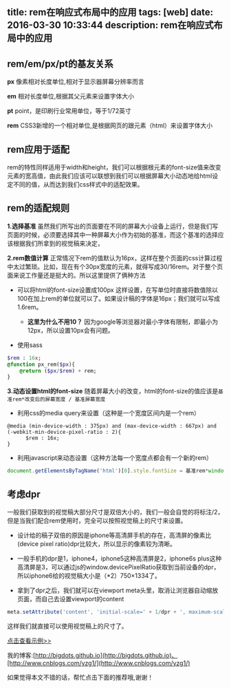 title: rem在响应式布局中的应用
tags: [web]
date: 2016-03-30 10:33:44
description: rem在响应式布局中的应用
---

## rem/em/px/pt的基友关系
**px**
像素相对长度单位,相对于显示器屏幕分辨率而言

<!-- more -->

**em**
相对长度单位,根据其父元素来设置字体大小

**pt**
point，是印刷行业常用单位，等于1/72英寸

**rem**
CSS3新增的一个相对单位,是根据网页的跟元素（html）来设置字体大小


## rem应用于适配
rem的特性同样适用于width和height，我们可以根据根元素的font-size值来改变元素的宽高值，由此我们应该可以联想到我们可以根据屏幕大小动态地给html设定不同的值，从而达到我们css样式中的适配效果。

## rem的适配规则

**1.选择基准**
虽然我们所写出的页面要在不同的屏幕大小设备上运行，但是我们写页面的时候，必须要选择其中一种屏幕大小作为初始的基准，而这个基准的选择应该根据我们所拿到的视觉稿来决定，

**2.rem数值计算**
正常情况下rem的值默认为16px，这样在整个页面的css计算过程中太过繁琐。比如，现在有个30px宽度的元素，就得写成30/16rem。对于整个页面来说工作量还是挺大的。所以这里提供了俩种方法

+ 可以将html的font-size设置成100px
这样设置，在写单位时直接将数值除以100在加上rem的单位就可以了。如果设计稿的字体是16px；我们就可以写成1.6rem。
    + **这里为什么不用10？**
    因为google等浏览器对最小字体有限制，即最小为12px，所以设置10px会有问题。

+ 使用sass
```sass
$rem : 16x;
@function px_rem($px){
    @return ($px/$rem) + rem;
}
```

**3.动态设置html的font-size**
随着屏幕大小的改变，html的font-size的值应该是`基准rem*改变后的屏幕宽度 / 基准屏幕宽度`


+ 利用css的media query来设置（这种是一个宽度区间内是一个rem）
```
@media (min-device-width : 375px) and (max-device-width : 667px) and (-webkit-min-device-pixel-ratio : 2){
      $rem : 16x;
}
```
+ 利用javascript来动态设置（这种方法每一个宽度点都会有一个新的rem）
```js
document.getElementsByTagName('html')[0].style.fontSize = 基准rem*window.innerWidth / 基准屏幕宽度 + 'px';
```

## 考虑dpr
一般我们获取到的视觉稿大部分尺寸是双倍大小的，我们一般会自觉的将标注/2，但是当我们配合rem使用时，完全可以按照视觉稿上的尺寸来设置。

+ 设计给的稿子双倍的原因是iphone等高清屏手机的存在，高清屏的像素比(device pixel ratio)dpr比较大，所以显示的像素较为清晰。

+ 一般手机的dpr是1，iphone4，iphone5这种高清屏是2，iphone6s plus这种高清屏是3，可以通过js的window.devicePixelRatio获取到当前设备的dpr，所以iphone6给的视觉稿大小是（*2）750×1334了。

+ 拿到了dpr之后，我们就可以在viewport meta头里，取消让浏览器自动缩放页面，而自己去设置viewport的content
```js
meta.setAttribute('content', 'initial-scale=' + 1/dpr + ', maximum-scale=' + 1/dpr + ', minimum-scale=' + 1/dpr + ', user-scalable=no');
```
这样我们就直接可以使用视觉稿上的尺寸了。

[点击查看示例>>](http://bigdots.github.io/blogSource/example/rem.html)

我的博客:[http://bigdots.github.io](http://bigdots.github.io)、[http://www.cnblogs.com/yzg1/](http://www.cnblogs.com/yzg1/)



如果觉得本文不错的话，帮忙点击下面的推荐哦,谢谢！
